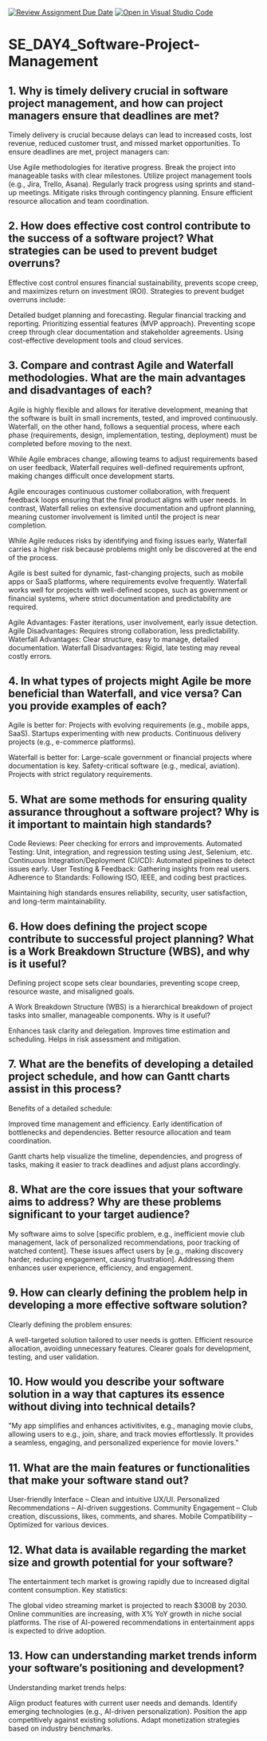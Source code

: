[![Review Assignment Due Date](https://classroom.github.com/assets/deadline-readme-button-22041afd0340ce965d47ae6ef1cefeee28c7c493a6346c4f15d667ab976d596c.svg)](https://classroom.github.com/a/9pw6JKcu)
[![Open in Visual Studio Code](https://classroom.github.com/assets/open-in-vscode-2e0aaae1b6195c2367325f4f02e2d04e9abb55f0b24a779b69b11b9e10269abc.svg)](https://classroom.github.com/online_ide?assignment_repo_id=18661592&assignment_repo_type=AssignmentRepo)
# SE_DAY4_Software-Project-Management
## 1. Why is timely delivery crucial in software project management, and how can project managers ensure that deadlines are met?

Timely delivery is crucial because delays can lead to increased costs, lost revenue, reduced customer trust, and missed market opportunities. To ensure deadlines are met, project managers can:

Use Agile methodologies for iterative progress.
Break the project into manageable tasks with clear milestones.
Utilize project management tools (e.g., Jira, Trello, Asana).
Regularly track progress using sprints and stand-up meetings.
Mitigate risks through contingency planning.
Ensure efficient resource allocation and team coordination.

## 2. How does effective cost control contribute to the success of a software project? What strategies can be used to prevent budget overruns?

Effective cost control ensures financial sustainability, prevents scope creep, and maximizes return on investment (ROI). Strategies to prevent budget overruns include:

Detailed budget planning and forecasting.
Regular financial tracking and reporting.
Prioritizing essential features (MVP approach).
Preventing scope creep through clear documentation and stakeholder agreements.
Using cost-effective development tools and cloud services.

## 3. Compare and contrast Agile and Waterfall methodologies. What are the main advantages and disadvantages of each?

Agile is highly flexible and allows for iterative development, meaning that the software is built in small increments, tested, and improved continuously. Waterfall, on the other hand, follows a sequential process, where each phase (requirements, design, implementation, testing, deployment) must be completed before moving to the next.

While Agile embraces change, allowing teams to adjust requirements based on user feedback, Waterfall requires well-defined requirements upfront, making changes difficult once development starts.

Agile encourages continuous customer collaboration, with frequent feedback loops ensuring that the final product aligns with user needs. In contrast, Waterfall relies on extensive documentation and upfront planning, meaning customer involvement is limited until the project is near completion.

While Agile reduces risks by identifying and fixing issues early, Waterfall carries a higher risk because problems might only be discovered at the end of the process.

Agile is best suited for dynamic, fast-changing projects, such as mobile apps or SaaS platforms, where requirements evolve frequently. Waterfall works well for projects with well-defined scopes, such as government or financial systems, where strict documentation and predictability are required.

Agile Advantages: Faster iterations, user involvement, early issue detection.
Agile Disadvantages: Requires strong collaboration, less predictability.
Waterfall Advantages: Clear structure, easy to manage, detailed documentation.
Waterfall Disadvantages: Rigid, late testing may reveal costly errors.

## 4. In what types of projects might Agile be more beneficial than Waterfall, and vice versa? Can you provide examples of each?

Agile is better for:
Projects with evolving requirements (e.g., mobile apps, SaaS).
Startups experimenting with new products.
Continuous delivery projects (e.g., e-commerce platforms).

Waterfall is better for:
Large-scale government or financial projects where documentation is key.
Safety-critical software (e.g., medical, aviation).
Projects with strict regulatory requirements.

## 5. What are some methods for ensuring quality assurance throughout a software project? Why is it important to maintain high standards?

Code Reviews: Peer checking for errors and improvements.
Automated Testing: Unit, integration, and regression testing using Jest, Selenium, etc.
Continuous Integration/Deployment (CI/CD): Automated pipelines to detect issues early.
User Testing & Feedback: Gathering insights from real users.
Adherence to Standards: Following ISO, IEEE, and coding best practices.

Maintaining high standards ensures reliability, security, user satisfaction, and long-term maintainability.

## 6. How does defining the project scope contribute to successful project planning? What is a Work Breakdown Structure (WBS), and why is it useful?

Defining project scope sets clear boundaries, preventing scope creep, resource waste, and misaligned goals.

A Work Breakdown Structure (WBS) is a hierarchical breakdown of project tasks into smaller, manageable components. Why is it useful?

Enhances task clarity and delegation.
Improves time estimation and scheduling.
Helps in risk assessment and mitigation.

## 7. What are the benefits of developing a detailed project schedule, and how can Gantt charts assist in this process?

Benefits of a detailed schedule:

Improved time management and efficiency.
Early identification of bottlenecks and dependencies.
Better resource allocation and team coordination.

Gantt charts help visualize the timeline, dependencies, and progress of tasks, making it easier to track deadlines and adjust plans accordingly.

## 8. What are the core issues that your software aims to address? Why are these problems significant to your target audience?

My software aims to solve [specific problem, e.g., inefficient movie club management, lack of personalized recommendations, poor tracking of watched content]. These issues affect users by [e.g., making discovery harder, reducing engagement, causing frustration]. Addressing them enhances user experience, efficiency, and engagement.

## 9. How can clearly defining the problem help in developing a more effective software solution?

Clearly defining the problem ensures:

A well-targeted solution tailored to user needs is gotten.
Efficient resource allocation, avoiding unnecessary features.
Clearer goals for development, testing, and user validation.

## 10. How would you describe your software solution in a way that captures its essence without diving into technical details?

"My app simplifies and enhances activitivites, e.g., managing movie clubs, allowing users to e.g., join, share, and track movies effortlessly. It provides a seamless, engaging, and personalized experience for movie lovers."

## 11. What are the main features or functionalities that make your software stand out?

User-friendly Interface – Clean and intuitive UX/UI.
Personalized Recommendations – AI-driven suggestions.
Community Engagement – Club creation, discussions, likes, comments, and shares.
Mobile Compatibility – Optimized for various devices.

## 12. What data is available regarding the market size and growth potential for your software?

The entertainment tech market is growing rapidly due to increased digital content consumption. Key statistics:

The global video streaming market is projected to reach $300B by 2030.
Online communities are increasing, with X% YoY growth in niche social platforms.
The rise of AI-powered recommendations in entertainment apps is expected to drive adoption.

## 13. How can understanding market trends inform your software’s positioning and development?

Understanding market trends helps:

Align product features with current user needs and demands.
Identify emerging technologies (e.g., AI-driven personalization).
Position the app competitively against existing solutions.
Adapt monetization strategies based on industry benchmarks.